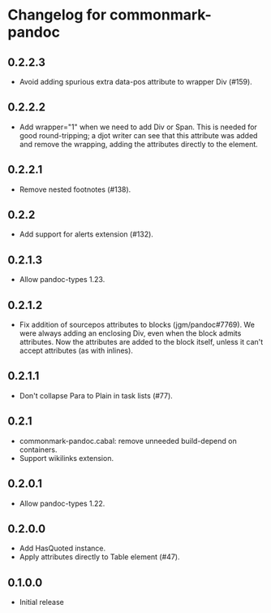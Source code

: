 # Changelog for commonmark-pandoc

## 0.2.2.3

- Avoid adding spurious extra data-pos attribute to wrapper
  Div (#159).

## 0.2.2.2

- Add wrapper="1" when we need to add Div or Span. This is needed for
  good round-tripping; a djot writer can see that this attribute
  was added and remove the wrapping, adding the attributes directly
  to the element.

## 0.2.2.1

- Remove nested footnotes (#138).

## 0.2.2

- Add support for alerts extension (#132).

## 0.2.1.3

- Allow pandoc-types 1.23.

## 0.2.1.2

- Fix addition of sourcepos attributes to blocks (jgm/pandoc#7769).
  We were always adding an enclosing Div, even when the block
  admits attributes. Now the attributes are added to the block
  itself, unless it can't accept attributes (as with inlines).

## 0.2.1.1

- Don't collapse Para to Plain in task lists (#77).

## 0.2.1

- commonmark-pandoc.cabal: remove unneeded build-depend on containers.
- Support wikilinks extension.

## 0.2.0.1

- Allow pandoc-types 1.22.

## 0.2.0.0

- Add HasQuoted instance.
- Apply attributes directly to Table element (#47).

## 0.1.0.0

- Initial release
